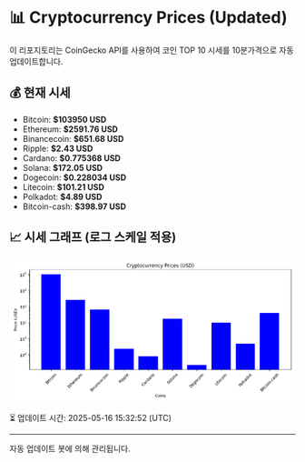 
# 📊 Cryptocurrency Prices (Updated)

이 리포지토리는 CoinGecko API를 사용하여 코인 TOP 10 시세를 10분가격으로 자동 업데이트합니다.

## 💰 현재 시세
- Bitcoin: **$103950 USD**
- Ethereum: **$2591.76 USD**
- Binancecoin: **$651.68 USD**
- Ripple: **$2.43 USD**
- Cardano: **$0.775368 USD**
- Solana: **$172.05 USD**
- Dogecoin: **$0.228034 USD**
- Litecoin: **$101.21 USD**
- Polkadot: **$4.89 USD**
- Bitcoin-cash: **$398.97 USD**

## 📈 시세 그래프 (로그 스케일 적용)
![Crypto Prices](crypto_prices.png)

⏳ 업데이트 시간: 2025-05-16 15:32:52 (UTC)

---
자동 업데이트 봇에 의해 관리됩니다.
